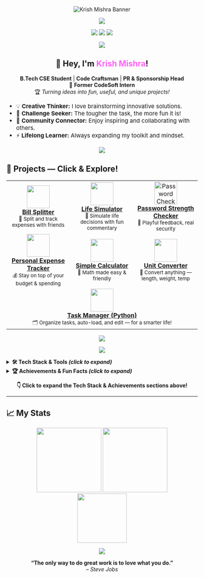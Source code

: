 <p align="center">
  <img src="https://capsule-render.vercel.app/api?type=waving&color=FF61F6&height=180&section=header&text=Krish%20Mishra%20%F0%9F%94%A5&fontSize=48&fontColor=ffffff" alt="Krish Mishra Banner"/>
</p>

<p align="center">
  <img src="https://readme-typing-svg.herokuapp.com?font=Fira+Code&size=28&pause=1200&color=FF61F6&center=true&vCenter=true&width=900&lines=Welcome+to+my+creative+world!;Python+%7C+C+%7C+HTML+%7C+CSS+%7C+Git+;Building+projects+that+stand+out+%F0%9F%92%A5;Let%27s+innovate+together!" />
</p>

<p align="center">
  <a href="https://www.linkedin.com/in/krish-mishra-45933a306"><img src="https://img.shields.io/badge/LinkedIn-Connect-blue?style=for-the-badge&logo=linkedin" /></a>
  <a href="mailto:krishmishra121301@gmail.com"><img src="https://img.shields.io/badge/Gmail-Email%20me-red?style=for-the-badge&logo=gmail" /></a>
  <a href="https://www.instagram.com/krish_mishra_7/profilecard/?igsh=eHR5bG8waDFhb21u"><img src="https://img.shields.io/badge/Instagram-follow-FF61F6?style=for-the-badge&logo=instagram" /></a>
</p>

<p align="center">
  <img src="https://capsule-render.vercel.app/api?type=waving&color=FF61F6&height=80&section=header"/>
</p>

<div align="center">
  <h2>
    <span style="display:inline-block;transform-origin:70% 70%;">👋</span>
    Hey, I'm <span style="color:#FF61F6;">Krish Mishra</span>!
  </h2>
  <p>
    <b>B.Tech CSE Student</b> | <b>Code Craftsman</b> | <b>PR & Sponsorship Head</b><br>
    🚀 <b>Former CodeSoft Intern</b><br>
    🏆 <i>Turning ideas into fun, useful, and unique projects!</i>
  </p>
  <ul align="left" style="font-size: 1.08em; margin-top: 10px;">
    <li>💡 <b>Creative Thinker:</b> I love brainstorming innovative solutions.</li>
    <li>🧩 <b>Challenge Seeker:</b> The tougher the task, the more fun it is!</li>
    <li>🎤 <b>Community Connector:</b> Enjoy inspiring and collaborating with others.</li>
    <li>⚡ <b>Lifelong Learner:</b> Always expanding my toolkit and mindset.</li>
  </ul>
</div>

<p align="center">
  <img src="https://capsule-render.vercel.app/api?type=rect&color=FF61F6&height=10&section=footer"/>
</p>

## 🌈 Projects — Click & Explore!

<table align="center" width="100%">
  <tr>
    <td align="center" width="33%">
      <a href="https://github.com/KRISH290706/Bill-Splitter" target="_blank">
        <img src="https://img.icons8.com/fluency/96/000000/money.png" width="60"/><br>
        <b>Bill Splitter</b></a><br>
      <sub>💸 Split and track expenses with friends</sub>
    </td>
    <td align="center" width="33%">
      <a href="https://github.com/KRISH290706/Life-Simulator" target="_blank">
        <img src="https://img.icons8.com/color/96/000000/baby.png" width="60"/><br>
        <b>Life Simulator</b></a><br>
      <sub>🌱 Simulate life decisions with fun commentary</sub>
    </td>
    <td align="center" width="33%">
      <a href="https://github.com/KRISH290706/Password-Strength-Checker" target="_blank">
        <img src="https://img.icons8.com/ios-filled/100/ff61f6/key-security.png" width="60" alt="Password Checker"/><br>
        <b>Password Strength Checker</b></a><br>
      <sub>🔐 Playful feedback, real security</sub>
    </td>
  </tr>
  <tr>
    <td align="center" width="33%">
      <a href="https://github.com/KRISH290706/Personal-Expense-Tracker" target="_blank">
        <img src="https://img.icons8.com/fluency/96/000000/budget.png" width="60"/><br>
        <b>Personal Expense Tracker</b></a><br>
      <sub>💰 Stay on top of your budget & spending</sub>
    </td>
    <td align="center" width="33%">
      <a href="https://github.com/KRISH290706/Simple-Calculator" target="_blank">
        <img src="https://img.icons8.com/color/96/000000/calculator--v2.png" width="60"/><br>
        <b>Simple Calculator</b></a><br>
      <sub>🧮 Math made easy & friendly</sub>
    </td>
    <td align="center" width="33%">
      <a href="https://github.com/KRISH290706/Unit-Converter" target="_blank">
        <img src="https://img.icons8.com/fluency/96/000000/ruler.png" width="60"/><br>
        <b>Unit Converter</b></a><br>
      <sub>📏 Convert anything — length, weight, temp</sub>
    </td>
  </tr>
  <tr>
    <td colspan="3" align="center">
      <a href="https://github.com/KRISH290706/Task-Manager" target="_blank">
        <img src="https://img.icons8.com/color/96/000000/task.png" width="60"/><br>
        <b>Task Manager (Python)</b></a><br>
      <sub>🗂️ Organize tasks, auto-load, and edit — for a smarter life!</sub>
    </td>
  </tr>
</table>

<p align="center">
  <img src="https://readme-typing-svg.herokuapp.com?font=Fira+Code&size=20&pause=900&color=FF61F6&center=true&vCenter=true&width=700&lines=👆+Click+any+project+to+explore+code+and+demos!"/>
</p>

<p align="center">
  <img src="https://capsule-render.vercel.app/api?type=rect&color=FF61F6&height=10&section=footer"/>
</p>

<details>
  <summary><b>🛠 Tech Stack & Tools <em>(click to expand)</em></b></summary>
  <p>
    <img src="https://skillicons.dev/icons?i=python,c,html,css,git,vscode,canva"/>
  </p>
</details>

<details>
  <summary><b>🏆 Achievements & Fun Facts <em>(click to expand)</em></b></summary>
  <ul>
    <li>🏢 <b>CodeSoft Intern:</b> C wizardry in action</li>
    <li>👥 <b>ACM Member:</b> Competitive coding is my jam</li>
    <li>📢 <b>PR & Sponsorship Head:</b> Master networker & motivator</li>
    <li>🐍 <b>Python Lover:</b> If it can be automated, I'm on it!</li>
    <li>🎤 <b>Public Speaking:</b> Explaining tech, making it fun</li>
    <li>✨ <b>Fun Fact:</b> My energy goes up as the challenge gets harder!</li>
  </ul>
</details>

<p align="center"><b>👇 Click to expand the Tech Stack & Achievements sections above!</b></p>

---

## 📈 My Stats

<div align="center">
  <img src="https://github-readme-stats.vercel.app/api?username=kri297&show_icons=true&theme=radical&hide_border=true" height="170"/>
  <img src="https://github-readme-streak-stats.herokuapp.com/?user=kri297&theme=radical&hide_border=true" height="170"/>
  <br>
  <img src="https://github-profile-trophy.vercel.app/?username=kri297&theme=radical&margin-w=10&no-bg=true" height="130"/>
</div>

<p align="center">
  <img src="https://capsule-render.vercel.app/api?type=waving&color=FF61F6&height=100&section=footer"/>
</p>

<p align="center">
  <b>“The only way to do great work is to love what you do.”</b><br>
  <i>– Steve Jobs</i>
</p>
